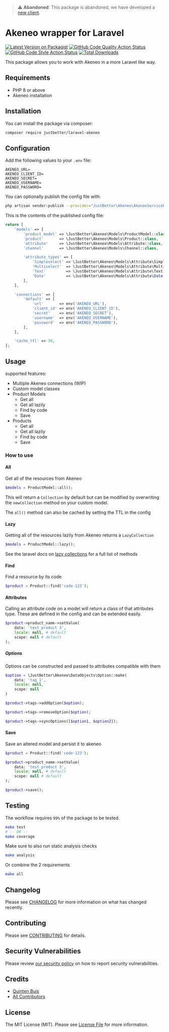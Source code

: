> :warning: **Abandoned**: This package is abandoned, we have developed a [new client](https://github.com/justbetter/laravel-akeneo-client).

# Akeneo wrapper for Laravel

[![Latest Version on Packagist](https://img.shields.io/packagist/v/justbetter/laravel-akeneo.svg?style=flat-square)](https://packagist.org/packages/justbetter/laravel-akeneo)
[![GitHub Code Quality Action Status](https://img.shields.io/github/workflow/status/justbetter/laravel-akeneo/code-quality?label=tests+%26+static+analysis)](https://github.com/justbetter/laravel-akeneo/actions/workflows/code-quality.yml?query=workflow%3Acode-quality++branch%3Amain)
[![GitHub Code Style Action Status](https://img.shields.io/github/workflow/status/justbetter/laravel-akeneo/Check%20&%20fix%20styling?label=code%20style)](https://github.com/justbetter/laravel-akeneo/actions?query=workflow%3A"Check+%26+fix+styling"+branch%3Amain)
[![Total Downloads](https://img.shields.io/packagist/dt/justbetter/laravel-akeneo.svg?style=flat-square)](https://packagist.org/packages/justbetter/laravel-akeneo)

This package allows you to work with Akeneo in a more Laravel like way.

## Requirements

* PHP 8 or above
* Akeneo installation

## Installation

You can install the package via composer:

```bash
composer require justbetter/laravel-akeneo
```

## Configuration

Add the following values to your `.env` file:

```
AKENEO_URL=
AKENEO_CLIENT_ID=
AKENEO_SECRET=
AKENEO_USERNAME=
AKENEO_PASSWORD=
```

You can optionally publish the config file with:

```bash
php artisan vendor:publish --provider="JustBetter\Akeneo\AkeneoServiceProvider" --tag="akeneo-config"
```

This is the contents of the published config file:

```php
return [
    'models' => [
        'product_model' => \JustBetter\Akeneo\Models\ProductModel::class,
        'product'       => \JustBetter\Akeneo\Models\Product::class,
        'attribute'     => \JustBetter\Akeneo\Models\Attribute::class,
        'channel'       => \JustBetter\Akeneo\Models\Channel::class,

        'attribute_types' => [
            'Simpleselect' => \JustBetter\Akeneo\Models\Attribute\Simpleselect::class,
            'Multiselect'  => \JustBetter\Akeneo\Models\Attribute\Multiselect::class,
            'Text'         => \JustBetter\Akeneo\Models\Attribute\Text::class,
            'Date'         => \JustBetter\Akeneo\Models\Attribute\Date::class,
        ],
    ],

    'connections' => [
        'default' => [
            'url'       => env('AKENEO_URL'),
            'client_id' => env('AKENEO_CLIENT_ID'),
            'secret'    => env('AKENEO_SECRET'),
            'username'  => env('AKENEO_USERNAME'),
            'password'  => env('AKENEO_PASSWORD'),
        ],
    ],

    'cache_ttl' => 30,
];
```

## Usage

supported features:
* Multiple Akeneo connections (WIP)
* Custom model classes
* Product Models
  * Get all
  * Get all lazily
  * Find by code
  * Save
* Products
  * Get all
  * Get all lazily
  * Find by code
  * Save

### How to use

#### All
Get all of the resources from Akeneo
```php
$models = ProductModel::all();
```

This will return a `Collection` by default but can be modified
by overwriting the `newCollection` method on your custom model.

The `all()` method can also be cached by setting the TTL in the config

#### Lazy
Getting all of the resources lazily from Akeneo returns a `LazyCollection`
```php
$models = ProductModel::lazy();
```
See the laravel docs on [lazy collections](https://laravel.com/docs/8.x/collections#lazy-collections) for a full list of methods


#### Find
Find a resource by its code
```php
$product = Product::find('code-123');
```

#### Attributes
Calling an attribute code on a model will return a class of that attributes type.
These are defined in the config and can be extended easily.
```php
$product->product_name->setValue(
    data: 'test product 3',
    locale: null, # default
    scope: null # default
);
```

##### Options
Options can be constructed and passed to attributes compatible with them
```php
$option = \JustBetter\Akeneo\DataObjects\Option::make(
    data: 'tag 1',
    locale: null,
    scope: null  
)

$product->tags->addOption($option);

$product->tags->removeOption($option);

$product->tags->syncOptions([$option1, $option2]);
```

#### Save
Save an altered model and persist it to akeneo
```php
$product = Product::find('code-123');

$product->product_name->setValue(
    data: 'test product 3',
    locale: null, # default
    scope: null # default
);

$product->save();
```

## Testing

The workflow requires `99%` of the package to be tested.

```bash
make test
# -- OR --
make coverage
```

Make sure to also run static analysis checks
```bash
make analysis
```

Or combine the 2 requirements
```bash
make all
```

## Changelog

Please see [CHANGELOG](CHANGELOG.md) for more information on what has changed recently.

## Contributing

Please see [CONTRIBUTING](.github/CONTRIBUTING.md) for details.

## Security Vulnerabilities

Please review [our security policy](../../security/policy) on how to report security vulnerabilities.

## Credits

- [Quinten Buis](https://github.com/quintenbuis)
- [All Contributors](../../contributors)

## License

The MIT License (MIT). Please see [License File](LICENSE.md) for more information.
